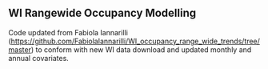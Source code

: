 ## WI Rangewide Occupancy Modelling 

Code updated from Fabiola Iannarilli (https://github.com/FabiolaIannarilli/WI_occupancy_range_wide_trends/tree/master) to conform with new WI data download and updated monthly and annual covariates. 

